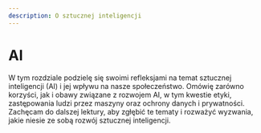 ```yaml
---
description: O sztucznej inteligencji
---
```


# AI

W tym rozdziale podzielę się swoimi refleksjami na temat sztucznej inteligencji (AI) i jej wpływu na nasze społeczeństwo. Omówię zarówno korzyści, jak i obawy związane z rozwojem AI, w tym kwestie etyki, zastępowania ludzi przez maszyny oraz ochrony danych i prywatności. Zachęcam do dalszej lektury, aby zgłębić te tematy i rozważyć wyzwania, jakie niesie ze sobą rozwój sztucznej inteligencji.
